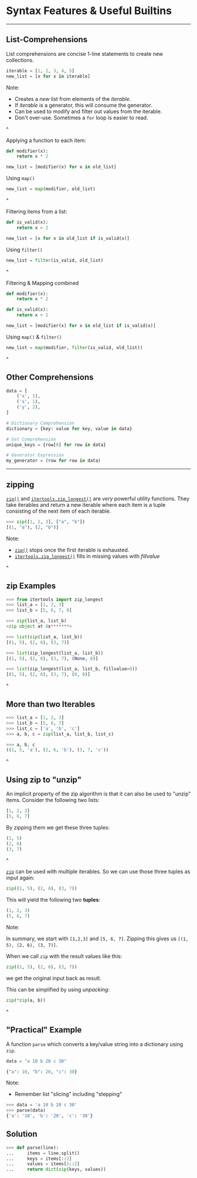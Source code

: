 # Syntax Features & Useful Builtins

---

## List-Comprehensions

List comprehensions are concise 1-line statements to create new collections.

```py
iterable = [1, 2, 3, 4, 5]
new_list = [x for x in iterable]
```

Note:

* Creates a *new* list from elements of the *iterable*.
* If *iterable* is a generator, this will consume the generator.
* Can be used to modify and filter out values from the iterable.
* Don't over-use. Sometimes a ``for`` loop is easier to read.

^

Applying a function to each item:

```py
def modifier(x):
    return x * 2

new_list = [modifier(x) for x in old_list]
```

Using `map()`

```py
new_list = map(modifier, old_list)
```

^

Filtering items from a list:

```py
def is_valid(x):
    return x > 2

new_list = [x for x in old_list if is_valid(x)]
```

Using `filter()`

```py
new_list = filter(is_valid, old_list)
```

^

Filtering & Mapping combined

```py
def modifier(x):
    return x * 2

def is_valid(x):
    return x > 2

new_list = [modifier(x) for x in old_list if is_valid(x)]
```

Using `map()` & `filter()`

```py
new_list = map(modifier, filter(is_valid, old_list))
```

^

## Other Comprehensions

```py
data = [
    ('x', 1),
    ('x', 1),
    ('y', 2),
]

# Dictionary Comprehension
dictionary = {key: value for key, value in data}

# Set Comprehension
unique_keys = {row[0] for row in data}

# Generator Expression
my_generator = (row for row in data)
```

---

## zipping

[`zip()`](py3_zip) and [`itertools.zip_longest()`](py_zip_longest) are
*very* powerful utility functions. They take iterables and return a new iterable
where each item is a tuple consisting of the next item of each iterable.

```py
>>> zip([1, 2, 3], ["a", "b"])
[(1, "a"), (2, "b")]
```

Note:

* [`zip()`](py3_zip) stops once the first iterable is exhausted.
* [`itertools.zip_longest()`](py_itertools_longest) fills in missing values with
  *fillvalue*

[py3_zip]: https://docs.python.org/3/library/functions.html#zip
[py3_zip_longest]: https://docs.python.org/3/library/itertools.html#itertools.zip_longest

^

## zip Examples

```py
>>> from itertools import zip_longest
>>> list_a = [1, 2, 3]
>>> list_b = [5, 6, 7, 8]

>>> zip(list_a, list_b)
<zip object at 0x*******>

>>> list(zip(list_a, list_b))
[(1, 5), (2, 6), (3, 7)]

>>> list(zip_longest(list_a, list_b))
[(1, 5), (2, 6), (3, 7), (None, 8)]

>>> list(zip_longest(list_a, list_b, fillvalue=0))
[(1, 5), (2, 6), (3, 7), (0, 8)]
```

^

## More than two Iterables

```py
>>> list_a = [1, 2, 3]
>>> list_b = [5, 6, 7]
>>> list_c = ['a', 'b', 'c']
>>> a, b, c = zip(list_a, list_b, list_c)

>>> a, b, c
((1, 5, 'a'), (2, 6, 'b'), (3, 7, 'c'))
```


^

## Using zip to "unzip"

An implicit property of the zip algorithm is that it can also be used to "unzip"
items. Consider the following two lists:

```py
[1, 2, 3]
[5, 6, 7]
```

By zipping them we get these three tuples:

```py
(1, 5)
(2, 6)
(3, 7)
```

^

[`zip`](py_zip) can be used with multiple iterables. So we can use those three
tuples as input again:

```py
zip((1, 5), (2, 6), (3, 7))
```

This will yield the following two **tuples**:

```py
(1, 2, 3)
(5, 6, 7)
```

Note:

In summary, we start with `[1,2,3]` and `[5, 6, 7]`. Zipping this gives us
`[(1, 5), (2, 6), (3, 7)]`.

When we call `zip` with the result values like this:

```py
zip((1, 5), (2, 6), (3, 7))
```

we get the original input back as result.

This can be simplified by using *unpacking*:

```py
zip(*zip(a, b))
```

^

## "Practical" Example

A function ``parse`` which converts a key/value string into a dictionary using
`zip`.

```py
data = "a 10 b 20 c 30"
```
<!-- .element: data-caption="Input Data" -->

```py
{"a": 10, "b": 20, "c": 30}
```
<!-- .element: data-caption="Expected output" -->

Note:

* Remember list "slicing" including "stepping"

```py
>>> data = 'a 10 b 20 c 30'
>>> parse(data)
{'a': '10', 'b': '20', 'c': '30'}
```

## Solution

```py
>>> def parse(line):
...     items = line.split()
...     keys = items[::2]
...     values = items[1::2]
...     return dict(zip(keys, values))
```
